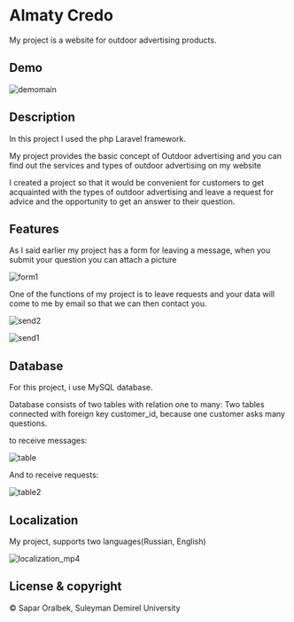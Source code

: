 # Almaty Credo

My project is a website for outdoor advertising products.

## Demo

![demomain](https://user-images.githubusercontent.com/72996538/115210605-6ec24300-a107-11eb-8d26-968d49e345b1.gif)

## Description

In this project I used the php Laravel framework.

My project provides the basic concept of Outdoor advertising and you can find out the services and types of outdoor advertising on my website

I created a project so that it would be convenient for customers to get acquainted with the types of outdoor advertising and leave a request for advice and the opportunity to get an answer to their question.

## Features
As I said earlier my project has a form for leaving a message, when you submit your question you can attach a picture

![form1](https://user-images.githubusercontent.com/72996538/115163836-0d24b900-a0b4-11eb-80f9-849810089fae.PNG)

One of the functions of my project is to leave requests and your data will come to me by email so that we can then contact you.

![send2](https://user-images.githubusercontent.com/72996538/115164805-211cea80-a0b5-11eb-9206-eb14c8d1f69a.jpg)

![send1](https://user-images.githubusercontent.com/72996538/115164820-21b58100-a0b5-11eb-8b0d-a2f0ccd045ea.jpg)

## Database

For this project, i use MySQL database.

Database consists of two tables with relation one to many:
Two tables connected with foreign key customer_id, because one customer asks many questions.

to receive messages:

![table](https://user-images.githubusercontent.com/72996538/115163678-237e4500-a0b3-11eb-854d-92c7de72ca5a.PNG)

And to receive requests:

![table2](https://user-images.githubusercontent.com/72996538/115163679-24af7200-a0b3-11eb-8610-81e8e8d7645a.PNG)

## Localization

My project, supports two languages(Russian, English)

![localization_mp4](https://user-images.githubusercontent.com/72996538/115212893-a92cdf80-a109-11eb-9677-33b0fa956c4b.gif)


## License & copyright
© Sapar Oralbek, Suleyman Demirel University